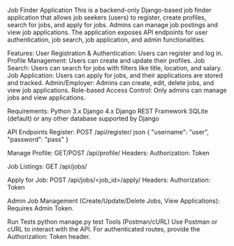 Job Finder Application
This is a backend-only Django-based job finder application that allows job seekers (users) to register, create profiles, search for jobs, and apply for jobs. Admins can manage job postings and view job applications. The application exposes API endpoints for user authentication, job search, job application, and admin functionalities.

Features:
User Registration & Authentication: Users can register and log in.
Profile Management: Users can create and update their profiles.
Job Search: Users can search for jobs with filters like title, location, and salary.
Job Application: Users can apply for jobs, and their applications are stored and tracked.
Admin/Employer: Admins can create, edit, delete jobs, and view job applications.
Role-based Access Control: Only admins can manage jobs and view applications.

Requirements:
Python 3.x
Django 4.x
Django REST Framework
SQLite (default) or any other database supported by Django

API Endpoints
Register:
POST /api/register/
json
{ "username": "user", "password": "pass" }

Manage Profile:
GET/POST /api/profile/
Headers: Authorization: Token <user-token>

Job Listings:
GET /api/jobs/

Apply for Job:
POST /api/jobs/<job_id>/apply/
Headers: Authorization: Token <user-token>

Admin Job Management (Create/Update/Delete Jobs, View Applications):
Requires Admin Token.

Run Tests
python manage.py test
Tools (Postman/cURL)
Use Postman or cURL to interact with the API. For authenticated routes, provide the Authorization: Token <your-token> header.
